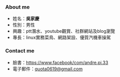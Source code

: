 ### About me 
- 姓名：__吳家慶__
- 性別：男性
- 興趣：ptt潛水、youtube觀賞、社群網站及blog瀏覽
- 專長：linux實務菜鳥、網路架設、優質汽機車操駕

### Contact me 
- 臉書：<https://www.facebook/com/andre.pi.33>
- 電子郵件：<quota0619@gmail.com>
